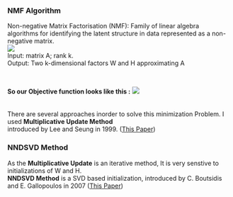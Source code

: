 ### NMF Algorithm
Non-negative Matrix Factorisation (NMF): Family of linear algebra
algorithms for identifying the latent structure in data represented
as a non-negative matrix.
<br>
<img src="images/nmf.png">
<br>
<pr>Input: matrix A; rank k.<br>
Output: Two k-dimensional factors W and H approximating A</pr>

<br>

<b>So our Objective function looks like this :</b>
<img src="images/nmf2.png">
<br>
<br>
<br>
<pr>There are several approaches inorder to solve this minimization Problem. 
I used <b>Multiplicative Update Method</b> <br>introduced by Lee and Seung in 1999. (<a href="https://papers.nips.cc/paper/1861-algorithms-for-non-negative-matrix-factorization.pdf">This Paper</a>)</pr>

### NNDSVD Method
As the <b>Multiplicative Update</b> is an iterative method, It is very senstive to initializations of W and H. <br>
<b>NNDSVD Method</b> is a SVD based initialization, introduced by C. Boutsidis and E. Gallopoulos in 2007 (<a href="http://scgroup.hpclab.ceid.upatras.gr/faculty/stratis/Papers/HPCLAB020107.pdf">This Paper</a>)
